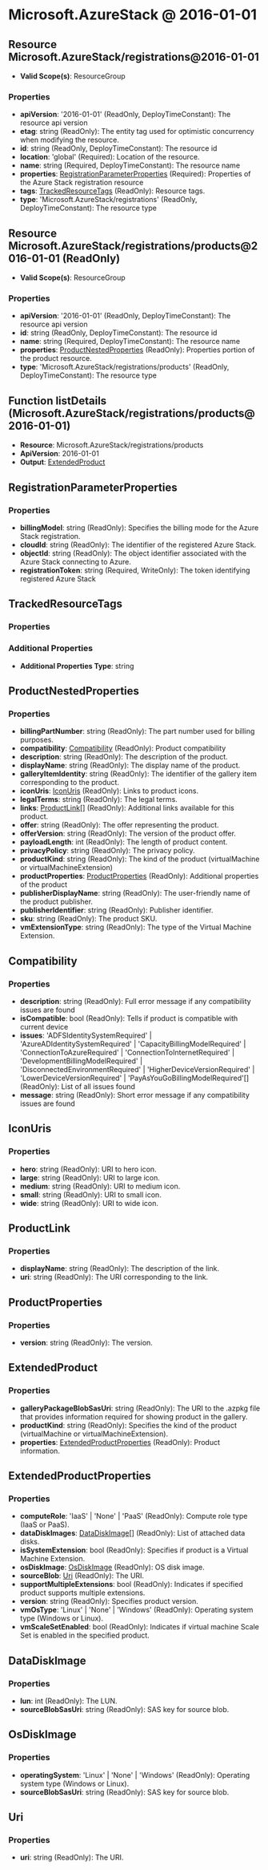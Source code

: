 # Microsoft.AzureStack @ 2016-01-01

## Resource Microsoft.AzureStack/registrations@2016-01-01
* **Valid Scope(s)**: ResourceGroup
### Properties
* **apiVersion**: '2016-01-01' (ReadOnly, DeployTimeConstant): The resource api version
* **etag**: string (ReadOnly): The entity tag used for optimistic concurrency when modifying the resource.
* **id**: string (ReadOnly, DeployTimeConstant): The resource id
* **location**: 'global' (Required): Location of the resource.
* **name**: string (Required, DeployTimeConstant): The resource name
* **properties**: [RegistrationParameterProperties](#registrationparameterproperties) (Required): Properties of the Azure Stack registration resource
* **tags**: [TrackedResourceTags](#trackedresourcetags) (ReadOnly): Resource tags.
* **type**: 'Microsoft.AzureStack/registrations' (ReadOnly, DeployTimeConstant): The resource type

## Resource Microsoft.AzureStack/registrations/products@2016-01-01 (ReadOnly)
* **Valid Scope(s)**: ResourceGroup
### Properties
* **apiVersion**: '2016-01-01' (ReadOnly, DeployTimeConstant): The resource api version
* **id**: string (ReadOnly, DeployTimeConstant): The resource id
* **name**: string (Required, DeployTimeConstant): The resource name
* **properties**: [ProductNestedProperties](#productnestedproperties) (ReadOnly): Properties portion of the product resource.
* **type**: 'Microsoft.AzureStack/registrations/products' (ReadOnly, DeployTimeConstant): The resource type

## Function listDetails (Microsoft.AzureStack/registrations/products@2016-01-01)
* **Resource**: Microsoft.AzureStack/registrations/products
* **ApiVersion**: 2016-01-01
* **Output**: [ExtendedProduct](#extendedproduct)

## RegistrationParameterProperties
### Properties
* **billingModel**: string (ReadOnly): Specifies the billing mode for the Azure Stack registration.
* **cloudId**: string (ReadOnly): The identifier of the registered Azure Stack.
* **objectId**: string (ReadOnly): The object identifier associated with the Azure Stack connecting to Azure.
* **registrationToken**: string (Required, WriteOnly): The token identifying registered Azure Stack

## TrackedResourceTags
### Properties
### Additional Properties
* **Additional Properties Type**: string

## ProductNestedProperties
### Properties
* **billingPartNumber**: string (ReadOnly): The part number used for billing purposes.
* **compatibility**: [Compatibility](#compatibility) (ReadOnly): Product compatibility
* **description**: string (ReadOnly): The description of the product.
* **displayName**: string (ReadOnly): The display name of the product.
* **galleryItemIdentity**: string (ReadOnly): The identifier of the gallery item corresponding to the product.
* **iconUris**: [IconUris](#iconuris) (ReadOnly): Links to product icons.
* **legalTerms**: string (ReadOnly): The legal terms.
* **links**: [ProductLink](#productlink)[] (ReadOnly): Additional links available for this product.
* **offer**: string (ReadOnly): The offer representing the product.
* **offerVersion**: string (ReadOnly): The version of the product offer.
* **payloadLength**: int (ReadOnly): The length of product content.
* **privacyPolicy**: string (ReadOnly): The privacy policy.
* **productKind**: string (ReadOnly): The kind of the product (virtualMachine or virtualMachineExtension)
* **productProperties**: [ProductProperties](#productproperties) (ReadOnly): Additional properties of the product
* **publisherDisplayName**: string (ReadOnly): The user-friendly name of the product publisher.
* **publisherIdentifier**: string (ReadOnly): Publisher identifier.
* **sku**: string (ReadOnly): The product SKU.
* **vmExtensionType**: string (ReadOnly): The type of the Virtual Machine Extension.

## Compatibility
### Properties
* **description**: string (ReadOnly): Full error message if any compatibility issues are found
* **isCompatible**: bool (ReadOnly): Tells if product is compatible with current device
* **issues**: 'ADFSIdentitySystemRequired' | 'AzureADIdentitySystemRequired' | 'CapacityBillingModelRequired' | 'ConnectionToAzureRequired' | 'ConnectionToInternetRequired' | 'DevelopmentBillingModelRequired' | 'DisconnectedEnvironmentRequired' | 'HigherDeviceVersionRequired' | 'LowerDeviceVersionRequired' | 'PayAsYouGoBillingModelRequired'[] (ReadOnly): List of all issues found
* **message**: string (ReadOnly): Short error message if any compatibility issues are found

## IconUris
### Properties
* **hero**: string (ReadOnly): URI to hero icon.
* **large**: string (ReadOnly): URI to large icon.
* **medium**: string (ReadOnly): URI to medium icon.
* **small**: string (ReadOnly): URI to small icon.
* **wide**: string (ReadOnly): URI to wide icon.

## ProductLink
### Properties
* **displayName**: string (ReadOnly): The description of the link.
* **uri**: string (ReadOnly): The URI corresponding to the link.

## ProductProperties
### Properties
* **version**: string (ReadOnly): The version.

## ExtendedProduct
### Properties
* **galleryPackageBlobSasUri**: string (ReadOnly): The URI to the .azpkg file that provides information required for showing product in the gallery.
* **productKind**: string (ReadOnly): Specifies the kind of the product (virtualMachine or virtualMachineExtension).
* **properties**: [ExtendedProductProperties](#extendedproductproperties) (ReadOnly): Product information.

## ExtendedProductProperties
### Properties
* **computeRole**: 'IaaS' | 'None' | 'PaaS' (ReadOnly): Compute role type (IaaS or PaaS).
* **dataDiskImages**: [DataDiskImage](#datadiskimage)[] (ReadOnly): List of attached data disks.
* **isSystemExtension**: bool (ReadOnly): Specifies if product is a Virtual Machine Extension.
* **osDiskImage**: [OsDiskImage](#osdiskimage) (ReadOnly): OS disk image.
* **sourceBlob**: [Uri](#uri) (ReadOnly): The URI.
* **supportMultipleExtensions**: bool (ReadOnly): Indicates if specified product supports multiple extensions.
* **version**: string (ReadOnly): Specifies product version.
* **vmOsType**: 'Linux' | 'None' | 'Windows' (ReadOnly): Operating system type (Windows or Linux).
* **vmScaleSetEnabled**: bool (ReadOnly): Indicates if virtual machine Scale Set is enabled in the specified product.

## DataDiskImage
### Properties
* **lun**: int (ReadOnly): The LUN.
* **sourceBlobSasUri**: string (ReadOnly): SAS key for source blob.

## OsDiskImage
### Properties
* **operatingSystem**: 'Linux' | 'None' | 'Windows' (ReadOnly): Operating system type (Windows or Linux).
* **sourceBlobSasUri**: string (ReadOnly): SAS key for source blob.

## Uri
### Properties
* **uri**: string (ReadOnly): The URI.


